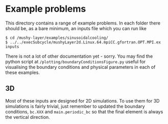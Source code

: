 # Example problems

This directory contains a range of example problems. In each folder there should be, as a bare minimum, an inputs file which you can run like

```console
$ cd /mushy-layer/examples/sinusoidalcooling/
$ ../../execSubcycle/mushyLayer2d.Linux.64.mpiCC.gfortran.OPT.MPI.ex  inputs 
```


There is not a lot of other documentation yet - sorry. You may find the python script at `/plotting/boundaryConditionsFigure.py` useful for visualising the boundary conditions and physical parameters in each of these examples.

## 3D
Most of these inputs are designed for 2D simulations. To use them for 3D simulations is fairly trivial, just remember to updated the boundary conditions, `bc.XXX` and `main.periodic_bc` so that the final element is always the vertical direction. 
